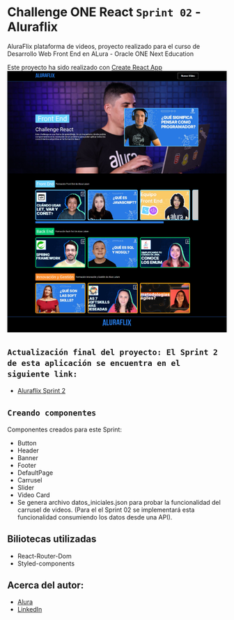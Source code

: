# Challenge ONE React `Sprint 02` - Aluraflix

AluraFlix plataforma de videos, proyecto realizado para el curso de Desarrollo Web Front End en ALura - Oracle ONE Next Education

Este proyecto ha sido realizado con [Create React App](https://github.com/facebook/create-react-app) 
![Alt text](src/VistaPrevia.PNG)


## `Actualización final del proyecto: El Sprint 2 de esta aplicación se encuentra en el siguiente link:`
* [Aluraflix Sprint 2](https://github.com/vladortegab/React_Aluraflix) 



## `Creando componentes`
Componentes creados para este Sprint:
* Button 
* Header
* Banner
* Footer
* DefaultPage
* Carrusel
* Slider
* Video Card
* Se genera archivo datos_iniciales.json para probar la funcionalidad del carrusel de videos. (Para el el Sprint 02 se implementará esta funcionalidad consumiendo los datos desde una API).

## Biliotecas utilizadas
* React-Router-Dom
* Styled-components

## Acerca del autor:

* [Alura]()
* [LinkedIn](https://www.linkedin.com/in/enrique-giraldo-puentes-80123548g?lipi=urn%3Ali%3Apage%3Ad_flagship3_profile_view_base_contact_details%3B0IudnW8TT2KqNVIfohX4qw%3D%3D")
